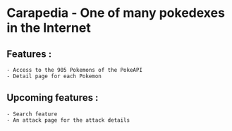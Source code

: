 # Carapedia - One of many pokedexes in the Internet

## Features :
    - Access to the 905 Pokemons of the PokeAPI
    - Detail page for each Pokemon

## Upcoming features :
    - Search feature
    - An attack page for the attack details